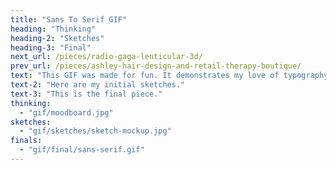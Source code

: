 ```yaml
---
title: "Sans To Serif GIF"
heading: "Thinking"
heading-2: "Sketches"
heading-3: "Final"
next_url: /pieces/radio-gaga-lenticular-3d/
prev_url: /pieces/ashley-hair-design-and-retail-therapy-boutique/
text: "This GIF was made for fun. It demonstrates my love of typography in a playful way and is an easy tool to show beginner designers how to differentiate between a sans and a serif."
text-2: "Here are my initial sketches."
text-3: "This is the final piece."
thinking:
  - "gif/moodboard.jpg"
sketches:
  - "gif/sketches/sketch-mockup.jpg"
finals:
  - "gif/final/sans-serif.gif"
---
```

